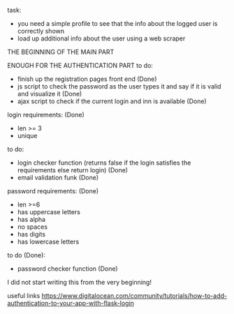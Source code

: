 


task:
- you need a simple profile to see that the info about the logged user is correctly shown
- load up additional info about the user using a web scraper 

THE BEGINNING OF THE MAIN PART

ENOUGH FOR THE AUTHENTICATION PART 
to do:
- finish up the registration pages front end (Done)
- js script to check the password as the user types it and say if it is valid and visualize it (Done)
- ajax script to check if the current login and inn is available (Done)

login requirements: (Done)
- len >= 3
- unique

to do:
- login checker function (returns false if the login satisfies the requirements else return login) (Done)
- email validation funk (Done)


password requirements: (Done)
- len >=6
- has uppercase letters 
- has alpha
- no spaces
- has digits 
- has lowercase letters

to do (Done):
- password checker function (Done)

I did not start writing this from the very beginning!

useful links
https://www.digitalocean.com/community/tutorials/how-to-add-authentication-to-your-app-with-flask-login
